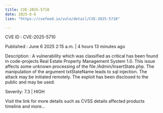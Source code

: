```yaml
---
title: CVE-2025-5710
date: 2025-6-6
lien: "https://cvefeed.io/vuln/detail/CVE-2025-5710"

---
```


CVE ID : CVE-2025-5710

Published :  June 6
2025
2:15 a.m. | 4 hours
13 minutes ago

Description : A vulnerability
which was classified as critical
has been found in code-projects Real Estate Property Management System 1.0. This issue affects some unknown processing of the file /Admin/InsertState.php. The manipulation of the argument txtStateName leads to sql injection. The attack may be initiated remotely. The exploit has been disclosed to the public and may be used.

Severity: 7.3 | HIGH

Visit the link for more details
such as CVSS details
affected products
timeline
and more...
